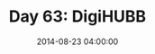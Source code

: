 ---
permalink: /jekyll/update/2014/08/23/day63
redirect_to: http://arounddh.elotroalex.com/jekyll/update/2014/08/23/day63
layout: base_redirect
title:  "Day 63: DigiHUBB"
date:   2014-08-23 04:00:00
categories: jekyll update
---
